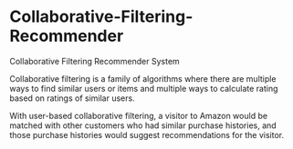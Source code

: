 # Collaborative-Filtering-Recommender
Collaborative Filtering Recommender System

Collaborative filtering is a family of algorithms where there are multiple ways to find similar users or items and multiple ways to calculate rating based on ratings of similar users.

With user-based collaborative filtering, a visitor to Amazon would be matched with other customers who had similar purchase histories, and those purchase histories would suggest recommendations for the visitor.
